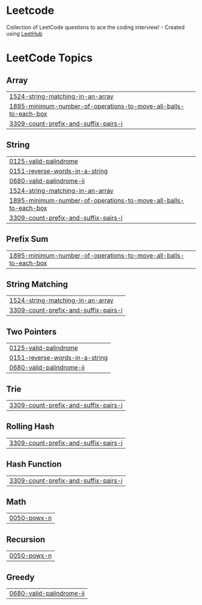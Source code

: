 # Leetcode
Collection of LeetCode questions to ace the coding interview! - Created using [LeetHub](https://github.com/QasimWani/LeetHub)

<!---LeetCode Topics Start-->
# LeetCode Topics
## Array
|  |
| ------- |
| [1524-string-matching-in-an-array](https://github.com/sach16795/Leetcode/tree/master/1524-string-matching-in-an-array) |
| [1895-minimum-number-of-operations-to-move-all-balls-to-each-box](https://github.com/sach16795/Leetcode/tree/master/1895-minimum-number-of-operations-to-move-all-balls-to-each-box) |
| [3309-count-prefix-and-suffix-pairs-i](https://github.com/sach16795/Leetcode/tree/master/3309-count-prefix-and-suffix-pairs-i) |
## String
|  |
| ------- |
| [0125-valid-palindrome](https://github.com/sach16795/Leetcode/tree/master/0125-valid-palindrome) |
| [0151-reverse-words-in-a-string](https://github.com/sach16795/Leetcode/tree/master/0151-reverse-words-in-a-string) |
| [0680-valid-palindrome-ii](https://github.com/sach16795/Leetcode/tree/master/0680-valid-palindrome-ii) |
| [1524-string-matching-in-an-array](https://github.com/sach16795/Leetcode/tree/master/1524-string-matching-in-an-array) |
| [1895-minimum-number-of-operations-to-move-all-balls-to-each-box](https://github.com/sach16795/Leetcode/tree/master/1895-minimum-number-of-operations-to-move-all-balls-to-each-box) |
| [3309-count-prefix-and-suffix-pairs-i](https://github.com/sach16795/Leetcode/tree/master/3309-count-prefix-and-suffix-pairs-i) |
## Prefix Sum
|  |
| ------- |
| [1895-minimum-number-of-operations-to-move-all-balls-to-each-box](https://github.com/sach16795/Leetcode/tree/master/1895-minimum-number-of-operations-to-move-all-balls-to-each-box) |
## String Matching
|  |
| ------- |
| [1524-string-matching-in-an-array](https://github.com/sach16795/Leetcode/tree/master/1524-string-matching-in-an-array) |
| [3309-count-prefix-and-suffix-pairs-i](https://github.com/sach16795/Leetcode/tree/master/3309-count-prefix-and-suffix-pairs-i) |
## Two Pointers
|  |
| ------- |
| [0125-valid-palindrome](https://github.com/sach16795/Leetcode/tree/master/0125-valid-palindrome) |
| [0151-reverse-words-in-a-string](https://github.com/sach16795/Leetcode/tree/master/0151-reverse-words-in-a-string) |
| [0680-valid-palindrome-ii](https://github.com/sach16795/Leetcode/tree/master/0680-valid-palindrome-ii) |
## Trie
|  |
| ------- |
| [3309-count-prefix-and-suffix-pairs-i](https://github.com/sach16795/Leetcode/tree/master/3309-count-prefix-and-suffix-pairs-i) |
## Rolling Hash
|  |
| ------- |
| [3309-count-prefix-and-suffix-pairs-i](https://github.com/sach16795/Leetcode/tree/master/3309-count-prefix-and-suffix-pairs-i) |
## Hash Function
|  |
| ------- |
| [3309-count-prefix-and-suffix-pairs-i](https://github.com/sach16795/Leetcode/tree/master/3309-count-prefix-and-suffix-pairs-i) |
## Math
|  |
| ------- |
| [0050-powx-n](https://github.com/sach16795/Leetcode/tree/master/0050-powx-n) |
## Recursion
|  |
| ------- |
| [0050-powx-n](https://github.com/sach16795/Leetcode/tree/master/0050-powx-n) |
## Greedy
|  |
| ------- |
| [0680-valid-palindrome-ii](https://github.com/sach16795/Leetcode/tree/master/0680-valid-palindrome-ii) |
<!---LeetCode Topics End-->